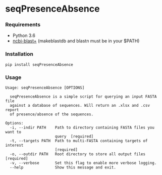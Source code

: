 # seqPresenceAbsence

### Requirements
- Python 3.6
- [ncbi-blast+](https://blast.ncbi.nlm.nih.gov/Blast.cgi?PAGE_TYPE=BlastDocs&DOC_TYPE=Download) (makeblastdb and blastn must be in your $PATH)

### Installation
```
pip install seqPresenceAbsence
```

### Usage
```
Usage: seqPresenceAbsence [OPTIONS]

  seqPresenceAbsence is a simple script for querying an input FASTA file
  against a database of sequences. Will return an .xlsx and .csv report
  of presence/absence of the sequences.

Options:
  -i, --indir PATH    Path to directory containing FASTA files you want to
                      query  [required]
  -t, --targets PATH  Path to multi-FASTA containing targets of interest
                      [required]
  -o, --outdir PATH   Root directory to store all output files  [required]
  -v, --verbose       Set this flag to enable more verbose logging.
  --help              Show this message and exit.
```